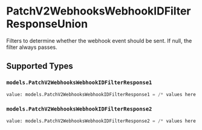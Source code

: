 # PatchV2WebhooksWebhookIDFilterResponseUnion

Filters to determine whether the webhook event should be sent. If null, the filter always passes.


## Supported Types

### `models.PatchV2WebhooksWebhookIDFilterResponse1`

```python
value: models.PatchV2WebhooksWebhookIDFilterResponse1 = /* values here */
```

### `models.PatchV2WebhooksWebhookIDFilterResponse2`

```python
value: models.PatchV2WebhooksWebhookIDFilterResponse2 = /* values here */
```

